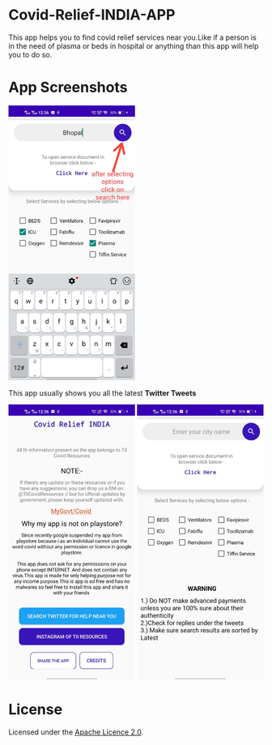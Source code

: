 # Covid-Relief-INDIA-APP
This app helps you to find covid relief services near you.Like if a person is in the need of plasma or beds 
in hospital or anything than this app will help you to do so.

# App Screenshots

<img src="images/1.jpeg" width="250">

This app usually shows you all the latest <b>Twitter Tweets</b>

<img src="images/2.jpeg" width="250">

<img src="images/3.jpeg" width="250">

# License
Licensed under the [Apache Licence 2.0](LICENSE).
